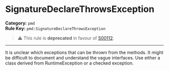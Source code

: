 # SignatureDeclareThrowsException
**Category:** `pmd`<br/>
**Rule Key:** `pmd:SignatureDeclareThrowsException`<br/>
> :warning: This rule is **deprecated** in favour of [S00112](https://rules.sonarsource.com/java/RSPEC-00112).

-----

It is unclear which exceptions that can be thrown from the methods. It might be difficult to document and understand the vague interfaces. Use either a class derived from RuntimeException or a checked exception.
